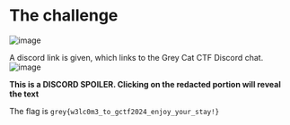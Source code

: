 # The challenge

![image](.%2F..%2F..%2F..%2FChallenge%20Image%2FMISC%2FSanity%20Check%2FScreenshot%202024-04-23%20195833.png)




A discord link is given, which links to the Grey Cat CTF Discord chat.
![image](.%2F..%2F..%2F..%2FChallenge%20Image%2FMISC%2FSanity%20Check%2FScreenshot%202024-04-27%20122458.png)





**This is a DISCORD SPOILER. Clicking on the redacted portion will reveal the text**


The flag is `grey{w3lc0m3_to_gctf2024_enjoy_your_stay!}`
